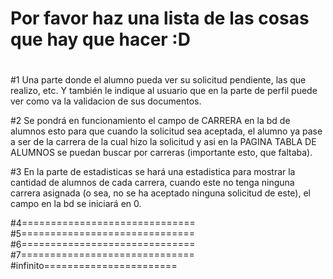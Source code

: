 

# Por favor haz una lista de las cosas que hay que hacer :D
#
#1 Una parte donde el alumno pueda ver su solicitud pendiente, las que realizo, etc. Y también le indique al usuario que en la parte de perfil puede ver como va la validacion de sus documentos.

#2 Se pondrá en funcionamiento el campo de CARRERA en la bd de alumnos esto para que cuando la solicitud sea aceptada, el alumno ya pase a ser de la carrera de la cual hizo la solicitud y asi en la PAGINA TABLA DE ALUMNOS se puedan buscar por carreras (importante esto, que faltaba).

#3 En la parte de estadisticas se hará una estadistica para mostrar la cantidad de alumnos de cada carrera, cuando este no tenga ninguna carrera asignada (o sea, no se ha aceptado ninguna solicitud de este), el campo en la bd se iniciará en 0.

#4==============================
#5==============================
#6==============================
#7==============================
#infinito=======================
